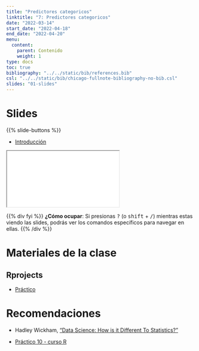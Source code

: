 ```yaml
---
title: "Predictores categoricos"
linktitle: "7: Predictores categoricos"
date: "2022-03-14"
start_date: "2022-04-18"
end_date: "2022-04-20"
menu:
  content:
    parent: Contenido
    weight: 1
type: docs
toc: true
bibliography: "../../static/bib/references.bib"
csl: "../../static/bib/chicago-fullnote-bibliography-no-bib.csl"
slides: "01-slides"
---
```


# Slides

{{% slide-buttons %}}

<ul class="nav nav-tabs" id="slide-tabs" role="tablist">
<li class="nav-item">
<a class="nav-link active" id="introducción-tab" data-toggle="tab" href="#introducción" role="tab" aria-controls="introducción" aria-selected="true">Introducción</a>
</li>
</ul>

<div id="slide-tabs" class="tab-content">

<div id="introducción" class="tab-pane fade show active" role="tabpanel" aria-labelledby="introducción-tab">

<div class="embed-responsive embed-responsive-16by9">

<iframe class="embed-responsive-item" src="/slides/07-slide.html#1">
</iframe>

</div>

</div>

</div>

{{% div fyi %}}
**¿Cómo ocupar**: Si presionas <kbd>?</kbd> (o <kbd>shift</kbd> + <kbd>/</kbd>) mientras estas viendo las slides, podrás ver los comandos específicos para navegar en ellas.
{{% /div %}}

# Materiales de la clase

## Rprojects

-   [<i class="fas fa-laptop-code"></i> Práctico](https://statistics-r-uah.netlify.app/example/07-practico/)

# Recomendaciones

-   <i class="fas fa-book"></i> Hadley Wickham, [“Data Science: How is it Different To Statistics?”](http://bulletin.imstat.org/2014/09/data-science-how-is-it-different-to-statistics%E2%80%89/)

-   [<i class="fas fa-laptop-code"></i> Práctico 10 - curso R](https://learn-r-uah.netlify.app/example/10-practico/)
